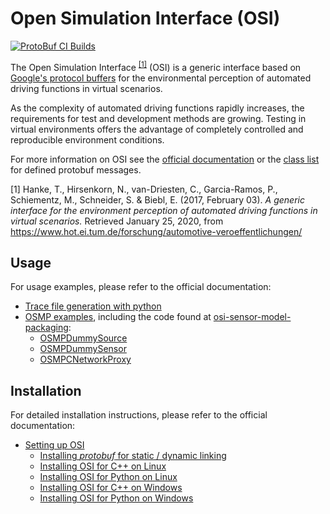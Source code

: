 Open Simulation Interface (OSI)
===============================

[![ProtoBuf CI Builds](https://github.com/OpenSimulationInterface/open-simulation-interface/actions/workflows/protobuf.yml/badge.svg)](https://github.com/OpenSimulationInterface/open-simulation-interface/actions/workflows/protobuf.yml)

The Open Simulation Interface <sup>[[1]](https://www.hot.ei.tum.de/forschung/automotive-veroeffentlichungen/)</sup> (OSI) is a generic interface based on [Google's protocol buffers](https://developers.google.com/protocol-buffers/) for the environmental perception of automated driving functions in virtual scenarios.

As the complexity of automated driving functions rapidly increases, the requirements for test and development methods are growing. Testing in virtual environments offers the advantage of completely controlled and reproducible environment conditions.

For more information on OSI see the [official documentation](https://opensimulationinterface.github.io/osi-antora-generator/asamosi/latest/specification/index.html) or the [class list](https://opensimulationinterface.github.io/osi-antora-generator/asamosi/latest/gen/annotated.html) for defined protobuf messages.

[1] Hanke, T., Hirsenkorn, N., van-Driesten, C., Garcia-Ramos, P., Schiementz, M., Schneider, S. & Biebl, E. (2017, February 03). *A generic interface for the environment perception of automated driving functions in virtual scenarios.* Retrieved January 25, 2020, from https://www.hot.ei.tum.de/forschung/automotive-veroeffentlichungen/

## Usage
For usage examples, please refer to the official documentation:
- [Trace file generation with python](https://opensimulationinterface.github.io/osi-antora-generator/asamosi/latest/interface/architecture/trace_file_example.html)
- [OSMP examples](https://opensimulationinterface.github.io/osi-antora-generator/asamosi/latest/sensor-model/setup/build_install_example.html), including the code found at [osi-sensor-model-packaging](https://github.com/OpenSimulationInterface/osi-sensor-model-packaging):
  - [OSMPDummySource](https://github.com/OpenSimulationInterface/osi-sensor-model-packaging/tree/master/examples/OSMPDummySource)
  - [OSMPDummySensor](https://github.com/OpenSimulationInterface/osi-sensor-model-packaging/tree/master/examples/OSMPDummySensor)
  - [OSMPCNetworkProxy](https://github.com/OpenSimulationInterface/osi-sensor-model-packaging/tree/master/examples/OSMPCNetworkProxy)

## Installation

For detailed installation instructions, please refer to the official documentation:
- [Setting up OSI](https://opensimulationinterface.github.io/osi-antora-generator/asamosi/latest/interface/setup/setting_up_osi.html)
  - [Installing _protobuf_ for static / dynamic linking](https://opensimulationinterface.github.io/osi-antora-generator/asamosi/latest/interface/setup/installing_prerequisites.html)
  - [Installing OSI for C++ on Linux](https://opensimulationinterface.github.io/osi-antora-generator/asamosi/latest/interface/setup/installing_linux_cpp.html)
  - [Installing OSI for Python on Linux](https://opensimulationinterface.github.io/osi-antora-generator/asamosi/latest/interface/setup/installing_linux_python.html)
  - [Installing OSI for C++ on Windows](https://opensimulationinterface.github.io/osi-antora-generator/asamosi/latest/interface/setup/installing_windows_cpp.html)
  - [Installing OSI for Python on Windows](https://opensimulationinterface.github.io/osi-antora-generator/asamosi/latest/interface/setup/installing_windows_python.html)
